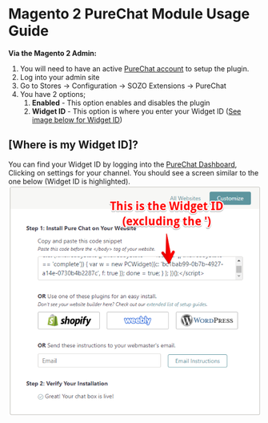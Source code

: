 # Magento 2 PureChat Module Usage Guide

**Via the Magento 2 Admin:**
1. You will need to have an active [PureChat account](http://bit.ly/2tXKIUM) to setup the plugin.
1. Log into your admin site 
1. Go to Stores -> Configuration -> SOZO Extensions -> PureChat
1. You have 2 options; 
    1. **Enabled** - This option enables and disables the plugin
    1. **Widget ID** - This option is where you enter your Widget ID ([See image below for Widget ID](#Where-is-my-Widget-ID))

## [Where is my Widget ID]?
You can find your Widget ID by logging into the [PureChat Dashboard](), Clicking on settings for your channel. You should see a screen similar to the one below (Widget ID is highlighted).
![alt text](https://github.com/clivewalkden/Magento2_PureChat/blob/development/Guides/img/widget_id.png?raw=2) 

